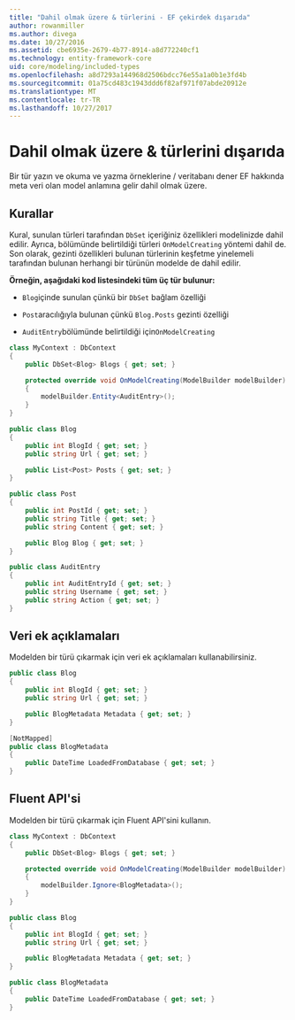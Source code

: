 ```yaml
---
title: "Dahil olmak üzere & türlerini - EF çekirdek dışarıda"
author: rowanmiller
ms.author: divega
ms.date: 10/27/2016
ms.assetid: cbe6935e-2679-4b77-8914-a8d772240cf1
ms.technology: entity-framework-core
uid: core/modeling/included-types
ms.openlocfilehash: a8d7293a144968d2506bdcc76e55a1a0b1e3fd4b
ms.sourcegitcommit: 01a75cd483c1943ddd6f82af971f07abde20912e
ms.translationtype: MT
ms.contentlocale: tr-TR
ms.lasthandoff: 10/27/2017
---
```

# <a name="including--excluding-types"></a>Dahil olmak üzere & türlerini dışarıda

Bir tür yazın ve okuma ve yazma örneklerine / veritabanı dener EF hakkında meta veri olan model anlamına gelir dahil olmak üzere.

## <a name="conventions"></a>Kurallar

Kural, sunulan türleri tarafından `DbSet` içeriğiniz özellikleri modelinizde dahil edilir. Ayrıca, bölümünde belirtildiği türleri `OnModelCreating` yöntemi dahil de. Son olarak, gezinti özellikleri bulunan türlerinin keşfetme yinelemeli tarafından bulunan herhangi bir türünün modelde de dahil edilir.

**Örneğin, aşağıdaki kod listesindeki tüm üç tür bulunur:**

* `Blog`içinde sunulan çünkü bir `DbSet` bağlam özelliği

* `Post`aracılığıyla bulunan çünkü `Blog.Posts` gezinti özelliği

* `AuditEntry`bölümünde belirtildiği için`OnModelCreating`

<!-- [!code-csharp[Main](samples/core/Modeling/Conventions/Samples/IncludedTypes.cs?highlight=3,7,16)] -->
``` csharp
class MyContext : DbContext
{
    public DbSet<Blog> Blogs { get; set; }

    protected override void OnModelCreating(ModelBuilder modelBuilder)
    {
        modelBuilder.Entity<AuditEntry>();
    }
}

public class Blog
{
    public int BlogId { get; set; }
    public string Url { get; set; }

    public List<Post> Posts { get; set; }
}

public class Post
{
    public int PostId { get; set; }
    public string Title { get; set; }
    public string Content { get; set; }

    public Blog Blog { get; set; }
}

public class AuditEntry
{
    public int AuditEntryId { get; set; }
    public string Username { get; set; }
    public string Action { get; set; }
}
```

## <a name="data-annotations"></a>Veri ek açıklamaları

Modelden bir türü çıkarmak için veri ek açıklamaları kullanabilirsiniz.

<!-- [!code-csharp[Main](samples/core/Modeling/DataAnnotations/Samples/IgnoreType.cs?highlight=9)] -->
``` csharp
public class Blog
{
    public int BlogId { get; set; }
    public string Url { get; set; }

    public BlogMetadata Metadata { get; set; }
}

[NotMapped]
public class BlogMetadata
{
    public DateTime LoadedFromDatabase { get; set; }
}
```

## <a name="fluent-api"></a>Fluent API'si

Modelden bir türü çıkarmak için Fluent API'sini kullanın.

<!-- [!code-csharp[Main](samples/core/Modeling/FluentAPI/Samples/IgnoreType.cs?highlight=7)] -->
``` csharp
class MyContext : DbContext
{
    public DbSet<Blog> Blogs { get; set; }

    protected override void OnModelCreating(ModelBuilder modelBuilder)
    {
        modelBuilder.Ignore<BlogMetadata>();
    }
}

public class Blog
{
    public int BlogId { get; set; }
    public string Url { get; set; }

    public BlogMetadata Metadata { get; set; }
}

public class BlogMetadata
{
    public DateTime LoadedFromDatabase { get; set; }
}
```
